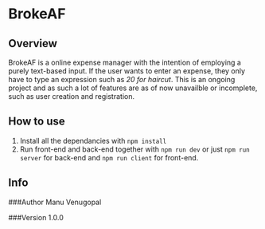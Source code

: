# BrokeAF

## Overview

BrokeAF is a online expense manager with the intention of employing a purely text-based input. If the user wants to enter an expense, they only have to type an expression such as _20 for haircut_. This is an ongoing project and as such a lot of features are as of now unavailble or incomplete, such as user creation and registration.

## How to use

1. Install all the dependancies with `npm install`
2. Run front-end and back-end together with `npm run dev` or just `npm run server` for back-end and `npm run client` for front-end.

## Info

###Author
Manu Venugopal

###Version
1.0.0
